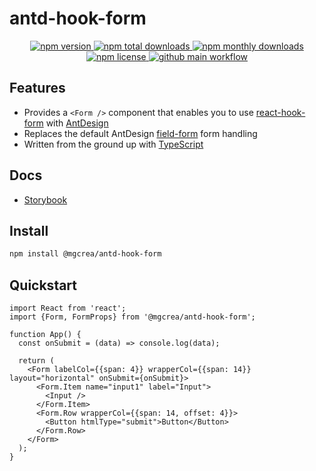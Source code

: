 # antd-hook-form

<p align="center">
  <a href="https://www.npmjs.com/package/@mgcrea/antd-hook-form">
    <img src="https://img.shields.io/npm/v/@mgcrea/antd-hook-form.svg?style=for-the-badge" alt="npm version" />
  </a>
  <a href="https://www.npmjs.com/package/@mgcrea/antd-hook-form">
    <img src="https://img.shields.io/npm/dt/@mgcrea/antd-hook-form.svg?style=for-the-badge" alt="npm total downloads" />
  </a>
  <a href="https://www.npmjs.com/package/@mgcrea/antd-hook-form">
    <img src="https://img.shields.io/npm/dm/@mgcrea/antd-hook-form.svg?style=for-the-badge" alt="npm monthly downloads" />
  </a>
  <a href="https://www.npmjs.com/package/@mgcrea/antd-hook-form">
    <img src="https://img.shields.io/npm/l/@mgcrea/antd-hook-form.svg?style=for-the-badge" alt="npm license" />
  </a>
  <a href="https://github.com/mgcrea/antd-hook-form/actions/workflows/main.yml">
    <img src="https://img.shields.io/github/workflow/status/mgcrea/antd-hook-form/main?style=for-the-badge" alt="github main workflow" />
  </a>
</p>

## Features

- Provides a `<Form />` component that enables you to use [react-hook-form](https://react-hook-form.com/) with [AntDesign](https://ant.design/)
- Replaces the default AntDesign [field-form](https://github.com/react-component/field-form) form handling
- Written from the ground up with [TypeScript](https://www.typescriptlang.org/)

## Docs

- [Storybook](https://mgcrea.github.io/antd-hook-form)

## Install

```sh
npm install @mgcrea/antd-hook-form
```

## Quickstart

```tsx
import React from 'react';
import {Form, FormProps} from '@mgcrea/antd-hook-form';

function App() {
  const onSubmit = (data) => console.log(data);

  return (
    <Form labelCol={{span: 4}} wrapperCol={{span: 14}} layout="horizontal" onSubmit={onSubmit}>
      <Form.Item name="input1" label="Input">
        <Input />
      </Form.Item>
      <Form.Row wrapperCol={{span: 14, offset: 4}}>
        <Button htmlType="submit">Button</Button>
      </Form.Row>
    </Form>
  );
}
```

